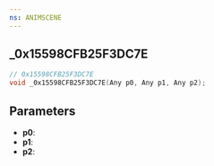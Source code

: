 ```yaml
---
ns: ANIMSCENE
---
```

## _0x15598CFB25F3DC7E

```c
// 0x15598CFB25F3DC7E
void _0x15598CFB25F3DC7E(Any p0, Any p1, Any p2);
```

## Parameters
* **p0**:
* **p1**:
* **p2**:
